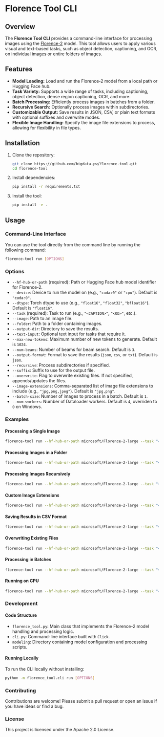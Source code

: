 # Florence Tool CLI

## Overview

The **Florence Tool CLI** provides a command-line interface for processing images using the [Florence-2](https://huggingface.co/microsoft/Florence-2-large) model. This tool allows users to apply various visual and text-based tasks, such as object detection, captioning, and OCR, on individual images or entire folders of images.

## Features

- **Model Loading:** Load and run the Florence-2 model from a local path or Hugging Face hub.
- **Task Variety:** Supports a wide range of tasks, including captioning, object detection, dense region captioning, OCR, and more.
- **Batch Processing:** Efficiently process images in batches from a folder.
- **Recursive Search:** Optionally process images within subdirectories.
- **Customizable Output:** Save results in JSON, CSV, or plain text formats with optional suffixes and overwrite modes.
- **Flexible Image Handling:** Specify the image file extensions to process, allowing for flexibility in file types.

## Installation

1. Clone the repository:

   ```bash
   git clone https://github.com/bigdata-pw/florence-tool.git
   cd florence-tool
   ```

2. Install dependencies:

   ```bash
   pip install -r requirements.txt
   ```

3. Install the tool:

   ```bash
   pip install -e .
   ```

## Usage

### Command-Line Interface

You can use the tool directly from the command line by running the following command:

```bash
florence-tool run [OPTIONS]
```

### Options

- `--hf-hub-or-path` (required): Path or Hugging Face hub model identifier for Florence-2.
- `--device`: Device to run the model on (e.g., `"cuda:0"` or `"cpu"`). Default is `"cuda:0"`.
- `--dtype`: Torch dtype to use (e.g., `"float16"`, `"float32"`, `"bfloat16"`). Default is `"float16"`.
- `--task` (required): Task to run (e.g., `"<CAPTION>"`, `"<OD>"`, etc.).
- `--image`: Path to an image file.
- `--folder`: Path to a folder containing images.
- `--output-dir`: Directory to save the results.
- `--text-input`: Optional text input for tasks that require it.
- `--max-new-tokens`: Maximum number of new tokens to generate. Default is `1024`.
- `--num-beams`: Number of beams for beam search. Default is `3`.
- `--output-format`: Format to save the results (`json`, `csv`, or `txt`). Default is `json`.
- `--recursive`: Process subdirectories if specified.
- `--suffix`: Suffix to use for the output file.
- `--overwrite`: Flag to overwrite existing files. If not specified, appends/updates the files.
- `--image-extensions`: Comma-separated list of image file extensions to include (e.g., `"jpg,png,jpeg"`). Default is `"jpg,png"`.
- `--batch-size`: Number of images to process in a batch. Default is `1`.
- `--num-workers`: Number of Dataloader workers. Default is `4`, overriden to `0` on Windows.

### Examples

#### Processing a Single Image

```bash
florence-tool run --hf-hub-or-path microsoft/Florence-2-large --task "<CAPTION>" --image /path/to/image.jpg --output-dir /path/to/output/
```

#### Processing Images in a Folder

```bash
florence-tool run --hf-hub-or-path microsoft/Florence-2-large --task "<OD>" --folder /path/to/folder/ --output-dir /path/to/output/
```

#### Processing Images Recursively

```bash
florence-tool run --hf-hub-or-path microsoft/Florence-2-large --task "<OCR>" --folder /path/to/folder/ --output-dir /path/to/output/ --recursive
```

#### Custom Image Extensions

```bash
florence-tool run --hf-hub-or-path microsoft/Florence-2-large --task "<DENSE_REGION_CAPTION>" --folder /path/to/folder/ --image-extensions jpg,png,jpeg --output-dir /path/to/output/
```

#### Saving Results in CSV Format

```bash
florence-tool run --hf-hub-or-path microsoft/Florence-2-large --task "<REGION_PROPOSAL>" --folder /path/to/folder/ --output-dir /path/to/output/ --output-format csv
```

#### Overwriting Existing Files

```bash
florence-tool run --hf-hub-or-path microsoft/Florence-2-large --task "<CAPTION>" --folder /path/to/folder/ --output-dir /path/to/output/ --suffix captions --overwrite
```

#### Processing in Batches

```bash
florence-tool run --hf-hub-or-path microsoft/Florence-2-large --task "<CAPTION>" --folder /path/to/folder/ --output-dir /path/to/output/ --batch-size 4
```

#### Running on CPU

```bash
florence-tool run --hf-hub-or-path microsoft/Florence-2-large --task "<CAPTION>" --folder /path/to/folder/ --output-dir /path/to/output/ --device "cpu"
```

### Development

#### Code Structure

- `florence_tool.py`: Main class that implements the Florence-2 model handling and processing logic.
- `cli.py`: Command-line interface built with `Click`.
- `modeling`: Directory containing model configuration and processing scripts.

#### Running Locally

To run the CLI locally without installing:

```bash
python -m florence_tool.cli run [OPTIONS]
```

### Contributing

Contributions are welcome! Please submit a pull request or open an issue if you have ideas or find a bug.

### License

This project is licensed under the Apache 2.0 License.
